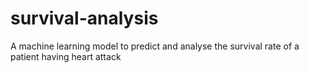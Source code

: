 # survival-analysis
A machine learning model to predict and analyse the survival rate of a patient having heart attack
